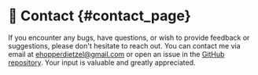 # 💬 Contact {#contact_page}

If you encounter any bugs, have questions, or wish to provide feedback or suggestions, please don't hesitate to reach out. You can contact me via email at <ehopperdietzel@gmail.com> or open an issue in the [GitHub repository](https://github.com/CuarzoSoftware/SRM/issues). Your input is valuable and greatly appreciated.